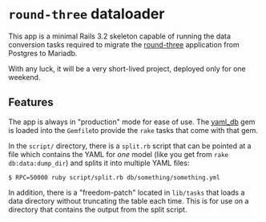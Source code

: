 `round-three` dataloader
========================

This app is a minimal Rails 3.2 skeleton capable of running the data conversion
tasks required to migrate the [round-three][round-three] application from
Postgres to Mariadb.

With any luck, it will be a very short-lived project, deployed only for one
weekend.

Features
--------

The app is always in "production" mode for ease of use. The [yaml_db][yaml_db]
gem is loaded into the `Gemfile`to provide the `rake` tasks that come with that
gem.

In the `script/` directory, there is a `split.rb` script that can be pointed at
a file which contains the YAML for _one_ model (like you get from `rake
db:data:dump_dir`) and splits it into multiple YAML files:

```
$ RPC=50000 ruby script/split.rb db/something/something.yml
```
In addition, there is a "freedom-patch" located in `lib/tasks` that loads a
data directory without truncating the table each time. This is for use on a
directory that contains the output from the split script.

[round-three]: https://github.com/umts/round-three
[yaml_db]: https://github.com/yamldb/yaml_db
